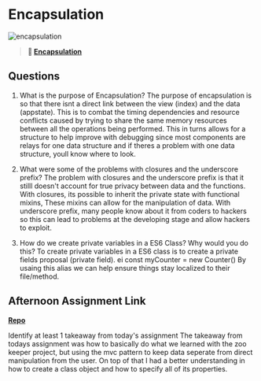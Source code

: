 # Encapsulation

![encapsulation](https://bcw.blob.core.windows.net/public/img/journals/5838157482080222)

> **📖 [Encapsulation](https://codeworksacademy.com/fs-student-guide/resources/wk3/02-Encapsulation)**

## Questions

1. What is the purpose of Encapsulation?
  The purpose of encapsulation is so that there isnt a direct link between the view (index) and the data (appstate). This is to combat the timing dependencies and resource conflicts caused by trying to share the same memory resources between all the operations being performed. This in turns allows for a structure to help improve with debugging since most components are relays for one data structure and if theres a problem with one data structure, youll know where to look.

2. What were some of the problems with closures and the underscore prefix?
  The problem with closures and the underscore prefix is that it stilll doesn't account for true privacy between data and the functions. With closures, its possible to inherit the private state with functional mixins, These mixins can allow for the manipulation of data. With underscore prefix, many people know about it from coders to hackers so this can lead to problems at the developing stage and allow hackers to exploit.

3. How do we create private variables in a ES6 Class? Why would you do this?
  To create private variables in a ES6 class is to create a private fields proposal (private field). ei const myCounter = new Counter() By usaing this alias we can help ensure things stay localized to their file/method.

## Afternoon Assignment Link

**[Repo](https://github.com/Omanmano2/tuesday-lab-vendingMachine.git)**

Identify at least 1 takeaway from today's assignment
  The takeaway from todays assignment was how to basically do what we learned with the zoo keeper project, but using the mvc pattern to keep data seperate from direct manipulation from the user. On top of that I had a better understanding in how to create a class object and how to specify all of its properties.